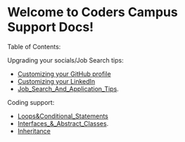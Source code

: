 # Welcome to Coders Campus Support Docs!

Table of Contents:

Upgrading your socials/Job Search tips:
- [Customizing your GitHub profile](/docs/CUSTOMIZING_YOUR_GIT_PROFILE.md)
- [Customizing your LinkedIn](/docs/OPTIMIZING_YOUR_LINKED_IN.md)
- [Job_Search_And_Application_Tips](/docs/HOW_TO_APPLY_FOR_A_JOB.md).

Coding support:
- [Loops&Conditional_Statements](/docs/LOOPS_&_CONDITIONAL_STATEMENTS.md)
- [Interfaces_&_Abstract_Classes](/docs/INTERFACES_&_ABSTRACT_CLASSES.md).
- [Inheritance](/docs/INHERITANCE.md)
